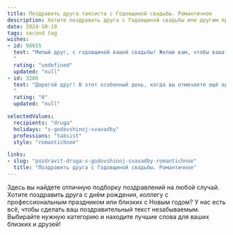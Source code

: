 ```yaml
---
title: Поздравить друга таксиста с Годовщиной свадьбы. Романтичное
description: Хотите поздравить друга с Годовщиной свадьбы или другим праздником? Наш ИИ создаст незабываемое поздравление, а вы обязательно выделитесь среди других.  
date: 2024-10-19
tags: second tag
wishes:
- id: 98655
  text: "Милый друг, с годовщиной вашей свадьбы! Желаю вам, чтобы ваша любовь, как и лучшие маршруты, вела только к счастью и радости, чтобы каждый день вашей совместной жизни был наполнен нежностью, заботой и взаимным пониманием,  а все препятствия на пути преодолевались легко и с улыбкой, словно вы объезжаете пробки на вашем свадебном лимузине.  Пусть ваша любовь будет вечной, яркой и страстной, как огни ночного города, которые вы оба так хорошо знаете!  Счастья вам, дорогие!
  "
  rating: "undefined"
  updated: "null"
- id: 3286
  text: "Дорогой друг! В этот особенный день, когда вы отмечаете ещё один год, проведённый рука об руку, хотим пожелать, чтобы ваша семейная жизнь была похожа на бесконечную дорогу, полную счастливых моментов и ярких впечатлений. Пусть любовь будет вашим верным штурманом, нежность – мягкой обивкой, а страсть – мощным мотором, несущим вас навстречу совместным мечтам. С годовщиной свадьбы!
  "
  rating: "0"
  updated: "null"

selectedValues:
  recipients: "druga"
  holidays: "s-godovshinoj-svavadby"
  professions: "taksist"
  style: "romantichnoe"

links:
- slug: "pozdravit-druga-s-godovshinoj-svavadby-romantichnoe"
  title: "Поздравить друга с Годовщиной свадьбы. Романтичное"
---
```


Здесь вы найдете отличную подборку поздравлений на любой случай. 
Хотите поздравить друга с днём рождения, коллегу с профессиональным праздником или близких с Новым годом? У нас есть всё, чтобы сделать ваш поздравительный текст незабываемым. Выбирайте нужную категорию и находите лучшие слова для ваших близких и друзей!
